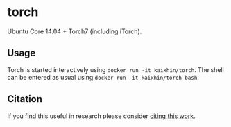 torch
=====
Ubuntu Core 14.04 + Torch7 (including iTorch).

Usage
-----
Torch is started interactively using `docker run -it kaixhin/torch`.
The shell can be entered as usual using `docker run -it kaixhin/torch bash`.

Citation
--------
If you find this useful in research please consider [citing this work](https://github.com/Kaixhin/dockerfiles/blob/master/CITATION.md).
